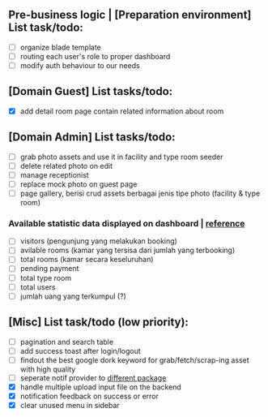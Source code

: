 ## Pre-business logic | [Preparation environment] List task/todo:

-   [ ] organize blade template
-   [ ] routing each user's role to proper dashboard
-   [ ] modify auth behaviour to our needs

## [Domain Guest] List tasks/todo:

-   [x] add detail room page contain related information about room

## [Domain Admin] List tasks/todo:

-   [ ] grab photo assets and use it in facility and type room seeder
-   [ ] delete related photo on edit
-   [ ] manage receptionist
-   [ ] replace mock photo on guest page
-   [ ] page gallery, berisi crud assets berbagai jenis tipe photo (facility & type room)

### Available statistic data displayed on dashboard | [reference](https://dribbble.com/shots/11157938-Hotel-Booking-Dashboard/attachments/2761567?mode=media)

-   [ ] visitors (pengunjung yang melakukan booking)
-   [ ] avilable rooms (kamar yang tersisa dari jumlah yang terbooking)
-   [ ] total rooms (kamar secara keseluruhan)
-   [ ] pending payment
-   [ ] total type room
-   [ ] total users
-   [ ] jumlah uang yang terkumpul (?)

## [Misc] List task/todo (low priority):

-   [ ] pagination and search table
-   [ ] add success toast after login/logout
-   [ ] findout the best google dork keyword for grab/fetch/scrap-ing asset with high quality
-   [ ] seperate notif provider to [different package](https://www.youtube.com/watch?v=ivrc1ZKFgHI&list=PLpzy7FIRqpGBQ_aqz_hXDBch1aAA-lmgu&ab_channel=Coder%27sTape)
-   [x] handle multiple upload input file on the backend
-   [x] notification feedback on success or error
-   [x] clear unused menu in sidebar
